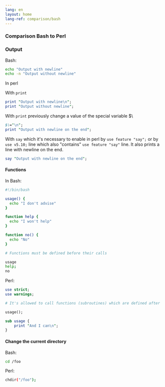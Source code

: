 ```yaml
---
lang: en
layout: home
lang-ref: comparison/bash
---
```


### Comparison Bash to Perl

### Output

Bash:

```bash
echo "Output with newline"
echo -n "Output without newline"
```

In perl

With `print`

```perl
print "Output with newline\n";
print "Output without newline";
```

With `print` previously change a value of the special variable $\

```perl
$\="\n";
print "Output with newline on the end";
```

With `say` which  it's necessary to enable in perl by `use feature "say";`
or by `use v5.10;` line which also "contains" `use feature "say"` line.
It also prints a line with newline on the end.

```perl
say "Output with newline on the end";
```

#### Functions

In Bash:

```bash
#!/bin/bash

usage() {
  echo "I don't advise"
}

function help {
  echo "I won't help"
}

function no() {
  echo "No"
}

# Functions must be defined before their calls

usage
help;
no
```

Perl:

```perl
use strict;
use warnings;

# It's allowed to call functions (subroutines) which are defined after call.

usage();

sub usage {
    print "And I can\n";
}
```

#### Change the current directory

Bash:

```bash
cd /foo
```

Perl:

```bash
chdir("/foo");
```
